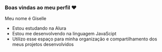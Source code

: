 ### Boas vindas ao meu perfil ❤️

Meu nome é Giselle

- Estou estudando na Alura
- Estou me desenvolvendo na linguagem JavaScipt
- Utilizo esse espaço para minha organização e compartilhamento dos meus projetos desenvolvidos
